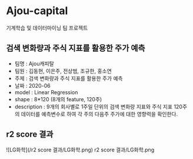 # Ajou-capital
기계학습 및 데이터마이닝 팀 프로젝트


## 검색 변화량과 주식 지표를 활용한 주가 예측

* 팀명 : Ajou캐피탈
* 팀원 : 김동현, 이은주, 전상범, 조규한, 홍소연
* 주제 : 검색 변화량과 주식 지표를 활용한 주가 예측
* 날짜 : 2020-06
* model : Linear Regression
* shape : 8*120 (8개의 feature, 120주)
* description : 9개의 회사별로 1주일 단위의 검색 변화량 지표와 주식 지표 120주의 데이터를 예측변수로 하여 각 주의 다음주 주가에 대한 영향력을 확인한다.


## r2 score 결과
![LG화학](/r2 score 결과/LG화학.png)
r2 score 결과/LG화학.png
